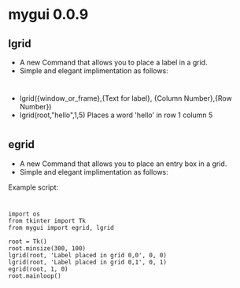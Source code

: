 # mygui 0.0.9
## lgrid
+ A new Command that allows you to place a label in a grid. 
+ Simple and elegant implimentation as follows:
#
- lgrid({window_or_frame},{Text for label}, {Column Number},{Row Number})
- lgrid(root,"hello",1,5) Places a word 'hello' in row 1 column 5
#

## egrid
+ A new Command that allows you to place an entry box in a grid. 
+ Simple and elegant implimentation as follows:

Example script:

#

    import os
    from tkinter import Tk
    from mygui import egrid, lgrid

    root = Tk()
    root.minsize(300, 100)
    lgrid(root, 'Label placed in grid 0,0', 0, 0)
    lgrid(root, 'Label placed in grid 0,1', 0, 1)
    egrid(root, 1, 0)
    root.mainloop()

#

